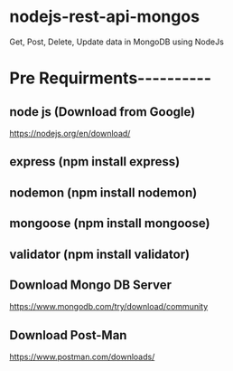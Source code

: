 # nodejs-rest-api-mongos
Get, Post, Delete, Update data in MongoDB using NodeJs


# Pre Requirments----------
## node js (Download from Google)
https://nodejs.org/en/download/

## express (npm install express)
## nodemon (npm install nodemon)
## mongoose (npm install mongoose)
## validator (npm install validator)

## Download Mongo DB Server
https://www.mongodb.com/try/download/community

## Download Post-Man
https://www.postman.com/downloads/
